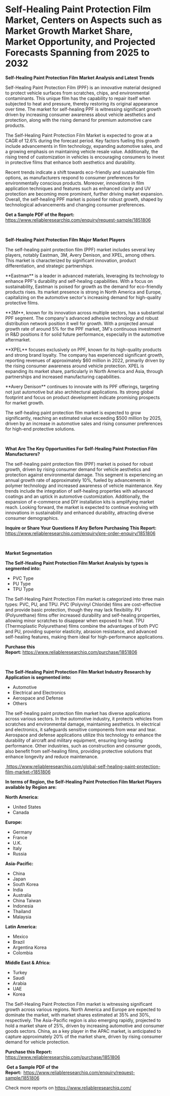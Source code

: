 <p><h1>Self-Healing Paint Protection Film Market, Centers on Aspects such as Market Growth Market Share, Market Opportunity, and Projected Forecasts Spanning from 2025 to 2032</h1></p><p><strong>Self-Healing Paint Protection Film Market Analysis and Latest Trends</strong></p>
<p><p>Self-Healing Paint Protection Film (PPF) is an innovative material designed to protect vehicle surfaces from scratches, chips, and environmental contaminants. This unique film has the capability to repair itself when subjected to heat and pressure, thereby restoring its original appearance over time. The market for self-healing PPF is witnessing significant growth driven by increasing consumer awareness about vehicle aesthetics and protection, along with the rising demand for premium automotive care products.</p><p>The Self-Healing Paint Protection Film Market is expected to grow at a CAGR of 12.6% during the forecast period. Key factors fueling this growth include advancements in film technology, expanding automotive sales, and a growing emphasis on maintaining vehicle resale value. Additionally, the rising trend of customization in vehicles is encouraging consumers to invest in protective films that enhance both aesthetics and durability.</p><p>Recent trends indicate a shift towards eco-friendly and sustainable film options, as manufacturers respond to consumer preferences for environmentally conscious products. Moreover, innovations in film application techniques and features such as enhanced clarity and UV protection are becoming more prominent, further driving market expansion. Overall, the self-healing PPF market is poised for robust growth, shaped by technological advancements and changing consumer preferences.</p></p>
<p><strong>Get a Sample PDF of the Report:&nbsp;</strong> <a href="https://www.reliableresearchiq.com/enquiry/request-sample/1851806?utm_campaign=1140&utm_medium=2&utm_source=Github&utm_content=ia&utm_term=07012025&utm_id=self-healing-paint-protection-film">https://www.reliableresearchiq.com/enquiry/request-sample/1851806</a></p>
<p>&nbsp;</p>
<p><strong>Self-Healing Paint Protection Film Major Market Players</strong></p>
<p><p>The self-healing paint protection film (PPF) market includes several key players, notably Eastman, 3M, Avery Denison, and XPEL, among others. This market is characterized by significant innovation, product differentiation, and strategic partnerships.</p><p>**Eastman** is a leader in advanced materials, leveraging its technology to enhance PPF's durability and self-healing capabilities. With a focus on sustainability, Eastman is poised for growth as the demand for eco-friendly products rises. Its market presence is strong in North America and Europe, capitalizing on the automotive sector's increasing demand for high-quality protective films.</p><p>**3M**, known for its innovation across multiple sectors, has a substantial PPF segment. The company's advanced adhesive technology and robust distribution network position it well for growth. With a projected annual growth rate of around 5% for the PPF market, 3M's continuous investment in R&D positions it for solid future performance, especially in the automotive aftermarket.</p><p>**XPEL** focuses exclusively on PPF, known for its high-quality products and strong brand loyalty. The company has experienced significant growth, reporting revenues of approximately $60 million in 2022, primarily driven by the rising consumer awareness around vehicle protection. XPEL is expanding its market share, particularly in North America and Asia, through partnerships and increased manufacturing capabilities.</p><p>**Avery Denison** continues to innovate with its PPF offerings, targeting not just automotive but also architectural applications. Its strong global footprint and focus on product development indicate promising prospects for market growth.</p><p>The self-healing paint protection film market is expected to grow significantly, reaching an estimated value exceeding $500 million by 2025, driven by an increase in automotive sales and rising consumer preferences for high-end protective solutions.</p></p>
<p>&nbsp;</p>
<p><strong>What Are The Key Opportunities For Self-Healing Paint Protection Film Manufacturers?</strong></p>
<p><p>The self-healing paint protection film (PPF) market is poised for robust growth, driven by rising consumer demand for vehicle aesthetics and protection against environmental damage. This segment is experiencing an annual growth rate of approximately 10%, fueled by advancements in polymer technology and increased awareness of vehicle maintenance. Key trends include the integration of self-healing properties with advanced coatings and an uptick in automotive customization. Additionally, the expansion of e-commerce and DIY installation kits is amplifying market reach. Looking forward, the market is expected to continue evolving with innovations in sustainability and enhanced durability, attracting diverse consumer demographics.</p></p>
<p><strong>Inquire or Share Your Questions If Any Before Purchasing This Report:</strong> <a href="https://www.reliableresearchiq.com/enquiry/pre-order-enquiry/1851806?utm_campaign=1140&utm_medium=2&utm_source=Github&utm_content=ia&utm_term=07012025&utm_id=self-healing-paint-protection-film">https://www.reliableresearchiq.com/enquiry/pre-order-enquiry/1851806</a></p>
<p>&nbsp;</p>
<p><strong>Market Segmentation</strong></p>
<p><strong>The Self-Healing Paint Protection Film Market Analysis by types is segmented into:</strong></p>
<p><ul><li>PVC Type</li><li>PU Type</li><li>TPU Type</li></ul></p>
<p><p>The Self-Healing Paint Protection Film market is categorized into three main types: PVC, PU, and TPU. PVC (Polyvinyl Chloride) films are cost-effective and provide basic protection, though they may lack flexibility. PU (Polyurethane) films offer increased durability and self-healing properties, allowing minor scratches to disappear when exposed to heat. TPU (Thermoplastic Polyurethane) films combine the advantages of both PVC and PU, providing superior elasticity, abrasion resistance, and advanced self-healing features, making them ideal for high-performance applications.</p></p>
<p><strong>Purchase this Report:&nbsp;</strong><a href="https://www.reliableresearchiq.com/purchase/1851806?utm_campaign=1140&utm_medium=2&utm_source=Github&utm_content=ia&utm_term=07012025&utm_id=self-healing-paint-protection-film">https://www.reliableresearchiq.com/purchase/1851806</a></p>
<p>&nbsp;</p>
<p><strong>The Self-Healing Paint Protection Film Market Industry Research by Application is segmented into:</strong></p>
<p><ul><li>Automotive</li><li>Electrical and Electronics</li><li>Aerospace and Defense</li><li>Others</li></ul></p>
<p><p>The self-healing paint protection film market has diverse applications across various sectors. In the automotive industry, it protects vehicles from scratches and environmental damage, maintaining aesthetics. In electrical and electronics, it safeguards sensitive components from wear and tear. Aerospace and defense applications utilize this technology to enhance the durability of aircraft and military equipment, ensuring long-lasting performance. Other industries, such as construction and consumer goods, also benefit from self-healing films, providing protective solutions that enhance longevity and reduce maintenance.</p></p>
<p><a href="https://www.reliableresearchiq.com/global-self-healing-paint-protection-film-market-r1851806?utm_campaign=1140&utm_medium=2&utm_source=Github&utm_content=ia&utm_term=07012025&utm_id=self-healing-paint-protection-film">&nbsp;https://www.reliableresearchiq.com/global-self-healing-paint-protection-film-market-r1851806</a></p>
<p><strong>In terms of Region, the Self-Healing Paint Protection Film Market Players available by Region are:</strong></p>
<p>
    <p> <strong> North America: </strong>
        <ul>
            <li>United States</li>
            <li>Canada</li>
        </ul>
        </p> 
    <p> <strong> Europe: </strong>
        <ul>
            <li>Germany</li>
            <li>France</li>
            <li>U.K.</li>
            <li>Italy</li>
            <li>Russia</li>
        </ul>
        </p> 
    <p> <strong> Asia-Pacific: </strong>
        <ul>
            <li>China</li>
            <li>Japan</li>
            <li>South Korea</li>
            <li>India</li>
            <li>Australia</li>
            <li>China Taiwan</li>
            <li>Indonesia</li>
            <li>Thailand</li>
            <li>Malaysia</li>
        </ul>
        </p> 
    <p> <strong> Latin America: </strong>
        <ul>
            <li>Mexico</li>
            <li>Brazil</li>
            <li>Argentina Korea</li>
            <li>Colombia</li>
        </ul>
        </p> 
    <p> <strong> Middle East & Africa: </strong>
        <ul>
            <li>Turkey</li>
            <li>Saudi</li>
            <li>Arabia</li>
            <li>UAE</li>
            <li>Korea</li>
        </ul>
    </p>
    </p>
<p><p>The Self-Healing Paint Protection Film market is witnessing significant growth across various regions. North America and Europe are expected to dominate the market, with market shares estimated at 35% and 30%, respectively. The Asia-Pacific region is also emerging rapidly, projected to hold a market share of 25%, driven by increasing automotive and consumer goods sectors. China, as a key player in the APAC market, is anticipated to capture approximately 20% of the market share, driven by rising consumer demand for vehicle protection.</p></p>
<p><strong>Purchase this Report: </strong><a href="https://www.reliableresearchiq.com/purchase/1851806?utm_campaign=1140&utm_medium=2&utm_source=Github&utm_content=ia&utm_term=07012025&utm_id=self-healing-paint-protection-film">https://www.reliableresearchiq.com/purchase/1851806</a></p>
<p>&nbsp;<strong>Get a Sample PDF of the Report:&nbsp;&nbsp;</strong><a href="https://www.reliableresearchiq.com/enquiry/request-sample/1851806?utm_campaign=1140&utm_medium=2&utm_source=Github&utm_content=ia&utm_term=07012025&utm_id=self-healing-paint-protection-film">https://www.reliableresearchiq.com/enquiry/request-sample/1851806</a></p>
<p><strong></strong></p>
<p>Check more reports on <a href="https://www.reliableresearchiq.com/?utm_campaign=1140&utm_medium=2&utm_source=Github&utm_content=ia&utm_term=07012025&utm_id=self-healing-paint-protection-film">https://www.reliableresearchiq.com/</a></p>